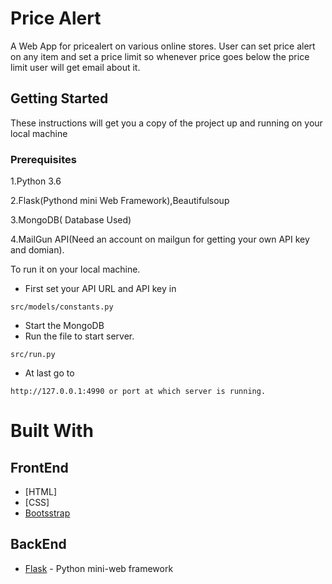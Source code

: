 # Price Alert
A Web App for pricealert on various online stores. User can set price alert on any item and set a price limit so whenever price goes below the price limit user will get email about it.

## Getting Started
These instructions will get you a copy of the project up and running on your local machine

### Prerequisites
1.Python 3.6

2.Flask(Pythond mini Web Framework),Beautifulsoup

3.MongoDB( Database Used)

4.MailGun API(Need an account on mailgun for getting your own API key and domian).

To run it on your local machine.
* First set your API URL and API key in
```
src/models/constants.py
```
* Start the MongoDB
* Run the file to start server.
```
src/run.py
```
* At last go to
```
http://127.0.0.1:4990 or port at which server is running.
```
# Built With

## FrontEnd
* [HTML]
* [CSS]
* [Bootsstrap](https://getbootstrap.com/)

## BackEnd
* [Flask]() - Python mini-web framework


